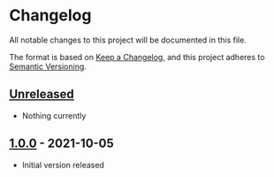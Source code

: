 # Changelog
All notable changes to this project will be documented in this file.

The format is based on [Keep a Changelog](https://keepachangelog.com/en/1.0.0/),
and this project adheres to [Semantic Versioning](https://semver.org/spec/v2.0.0.html).

## [Unreleased]
- Nothing currently

## [1.0.0] - 2021-10-05
- Initial version released

[Unreleased]: https://github.com/paulsmithkc/valid-body/compare/v1.0.0...HEAD
[1.0.0]: https://github.com/paulsmithkc/valid-body/releases/tag/v1.0.0

